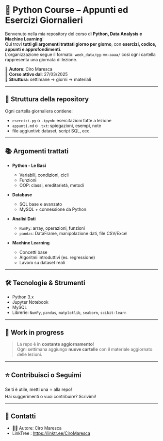# 🐍 Python Course – Appunti ed Esercizi Giornalieri

Benvenuto nella mia repository del corso di **Python, Data Analysis e Machine Learning**!  
Qui trovi **tutti gli argomenti trattati giorno per giorno**, con **esercizi, codice, appunti e approfondimenti**.  
L’organizzazione segue il formato: `week_data/gg-mm-aaaa/` così ogni cartella rappresenta una giornata di lezione.

📘 **Autore**: Ciro Maresca  
📅 **Corso attivo dal**: 27/03/2025  
📂 **Struttura**: settimane → giorni → materiali

---

## 🧭 Struttura della repository

Ogni cartella giornaliera contiene:
- `esercizi.py` o `.ipynb`: esercitazioni fatte a lezione  
- `appunti.md` o `.txt`: spiegazioni, esempi, note  
- file aggiuntivi: dataset, script SQL, ecc.

---

## 📚 Argomenti trattati

- **Python - Le Basi**
  - Variabili, condizioni, cicli
  - Funzioni
  - OOP: classi, ereditarietà, metodi

- **Database**
  - SQL base e avanzato
  - MySQL + connessione da Python

- **Analisi Dati**
  - `NumPy`: array, operazioni, funzioni
  - `pandas`: DataFrame, manipolazione dati, file CSV/Excel

- **Machine Learning**
  - Concetti base
  - Algoritmi introduttivi (es. regressione)
  - Lavoro su dataset reali

---

## 🛠️ Tecnologie & Strumenti

- Python 3.x  
- Jupyter Notebook  
- MySQL  
- Librerie: `NumPy`, `pandas`, `matplotlib`, `seaborn`, `scikit-learn`

---

## 🚧 Work in progress

> La repo è in **costante aggiornamento**!  
Ogni settimana aggiungo **nuove cartelle** con il materiale aggiornato delle lezioni.

---

## ⭐ Contribuisci o Seguimi

Se ti è utile, metti una ⭐ alla repo!  
Hai suggerimenti o vuoi contribuire? Scrivimi!

---

## 📩 Contatti

- 👨‍💻 Autore: Ciro Maresca  
- LinkTree : https://linktr.ee/CiroMaresca



